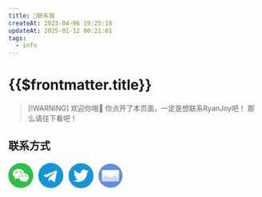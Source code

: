 ```yaml
---
title: 📱联系我
createAt: 2023-04-06 19:25:18
updateAt: 2025-01-12 00:21:01
tags:
  - info
---
```

# {{$frontmatter.title}}

> [!WARNING] 欢迎你哦👏
> 你点开了本页面，一定是想联系RyanJoy吧！
> 那么请往下看吧！

## 联系方式
<div class="tooltip-container">
<!-- HTML 按钮和提示框 -->  
  <div class="tooltip">  
    <!-- SVG 图片作为按钮内容 -->  
      <svg t="1716284448713" class="icon" viewBox="0 0 1024 1024" version="1.1" xmlns="http://www.w3.org/2000/svg" p-id="2668" width="50" height="50"><path d="M337.387283 341.82659c-17.757225 0-35.514451 11.83815-35.514451 29.595375s17.757225 29.595376 35.514451 29.595376 29.595376-11.83815 29.595376-29.595376c0-18.49711-11.83815-29.595376-29.595376-29.595375zM577.849711 513.479769c-11.83815 0-22.936416 12.578035-22.936416 23.6763 0 12.578035 11.83815 23.676301 22.936416 23.676301 17.757225 0 29.595376-11.83815 29.595376-23.676301s-11.83815-23.676301-29.595376-23.6763zM501.641618 401.017341c17.757225 0 29.595376-12.578035 29.595376-29.595376 0-17.757225-11.83815-29.595376-29.595376-29.595375s-35.514451 11.83815-35.51445 29.595375 17.757225 29.595376 35.51445 29.595376zM706.589595 513.479769c-11.83815 0-22.936416 12.578035-22.936416 23.6763 0 12.578035 11.83815 23.676301 22.936416 23.676301 17.757225 0 29.595376-11.83815 29.595376-23.676301s-11.83815-23.676301-29.595376-23.6763z" fill="#28C445" p-id="2669"></path><path d="M510.520231 2.959538C228.624277 2.959538 0 231.583815 0 513.479769s228.624277 510.520231 510.520231 510.520231 510.520231-228.624277 510.520231-510.520231-228.624277-510.520231-510.520231-510.520231zM413.595376 644.439306c-29.595376 0-53.271676-5.919075-81.387284-12.578034l-81.387283 41.433526 22.936416-71.768786c-58.450867-41.433526-93.965318-95.445087-93.965317-159.815029 0-113.202312 105.803468-201.988439 233.803468-201.98844 114.682081 0 216.046243 71.028902 236.023121 166.473989-7.398844-0.739884-14.797688-1.479769-22.196532-1.479769-110.982659 1.479769-198.289017 85.086705-198.289017 188.67052 0 17.017341 2.959538 33.294798 7.398844 49.572255-7.398844 0.739884-15.537572 1.479769-22.936416 1.479768z m346.265896 82.867052l17.757225 59.190752-63.630058-35.514451c-22.936416 5.919075-46.612717 11.83815-70.289017 11.83815-111.722543 0-199.768786-76.947977-199.768786-172.393063-0.739884-94.705202 87.306358-171.653179 198.289017-171.65318 105.803468 0 199.028902 77.687861 199.028902 172.393064 0 53.271676-34.774566 100.624277-81.387283 136.138728z" fill="#28C445" p-id="2670"></path></svg>
    <!-- 悬浮提示框 -->  
    <span class="tooltiptext">  
      <!-- 这里放置你的图片 -->  
      <img src="/about_me/wechat.jpg" alt="Tooltip Image">  
    </span>  
  </div>
  <a href="https://t.me/RyanJoy_1945815" target="_blank">
    <svg t="1716285068158" class="icon" viewBox="0 0 1024 1024" version="1.1" xmlns="http://www.w3.org/2000/svg" p-id="2598" width="50" height="50"><path d="M679.424 746.862l84.005-395.996c7.424-34.852-12.581-48.567-35.438-40.009L234.277 501.138c-33.72 13.13-33.134 32-5.706 40.558l126.282 39.424 293.156-184.576c13.714-9.143 26.295-3.986 16.018 5.157L426.898 615.973l-9.143 130.304c13.13 0 18.871-5.706 25.71-12.581l61.696-59.429 128 94.282c23.442 13.129 40.01 6.29 46.3-21.724zM1024 512c0 282.843-229.157 512-512 512S0 794.843 0 512 229.157 0 512 0s512 229.157 512 512z" fill="#1296DB" p-id="2599"></path></svg>
  </a>
  <a href="https://x.com/RyanJoy_1945815" target="_blank" style="padding-left:6.5px">
    <svg t="1716285577879" class="icon" viewBox="0 0 1024 1024" version="1.1" xmlns="http://www.w3.org/2000/svg" p-id="2585" width="57" height="57"><path d="M512 64C264.6 64 64 264.6 64 512s200.6 448 448 448 448-200.6 448-448S759.4 64 512 64z m215.3 337.7c0.3 4.7 0.3 9.6 0.3 14.4 0 146.8-111.8 315.9-316.1 315.9-63 0-121.4-18.3-170.6-49.8 9 1 17.6 1.4 26.8 1.4 52 0 99.8-17.6 137.9-47.4-48.8-1-89.8-33-103.8-77 17.1 2.5 32.5 2.5 50.1-2-50.8-10.3-88.9-55-88.9-109v-1.4c14.7 8.3 32 13.4 50.1 14.1-30.9-20.6-49.5-55.3-49.5-92.4 0-20.7 5.4-39.6 15.1-56 54.7 67.4 136.9 111.4 229 116.1C492 353.1 548.4 292 616.2 292c32 0 60.8 13.4 81.1 35 25.1-4.7 49.1-14.1 70.5-26.7-8.3 25.7-25.7 47.4-48.8 61.1 22.4-2.4 44-8.6 64-17.3-15.1 22.2-34 41.9-55.7 57.6z" fill="#1296DB" p-id="2586"></path></svg>
  </a>
  <a href="mailto:junyeren@outlook.com" target="_blank" style="padding-left:3px">  
    <svg t="1716286376303" class="icon" viewBox="0 0 1024 1024" version="1.1" xmlns="http://www.w3.org/2000/svg" p-id="5209" width="55" height="55"><path d="M512 512m-448 0a448 448 0 1 0 896 0 448 448 0 1 0-896 0Z" fill="#608BE9" p-id="5210"></path><path d="M192 302m32 0l576 0q32 0 32 32l0 356q0 32-32 32l-576 0q-32 0-32-32l0-356q0-32 32-32Z" fill="#EAEDF5" p-id="5211"></path><path d="M224 722h576c17.673 0 32-14.327 32-32v-58C660.96 493.333 554.294 424 512 424c-42.294 0-148.96 69.333-320 208v58c0 17.673 14.327 32 32 32z" fill="#CCDAF7" p-id="5212"></path><path d="M224 302h576c17.673 0 32 14.327 32 32v58C651.35 517.333 544.683 580 512 580c-32.683 0-139.35-62.667-320-188v-58c0-17.673 14.327-32 32-32z" fill="#FFFFFF" p-id="5213"></path></svg>
  </a>
</div>

<style>
  .tooltip-container {  
    /* 使用 flex 布局使子元素并排显示 */  
    display: flex;  
    align-items: center; /* 垂直居中，如果需要的话 */  
  }

  .tooltip,  
  .tooltip a {  
    /* 确保每个 tooltip 都是内联块元素或 flex 项目的一部分 */  
    display: inline-flex; /* 或使用 flex: 1 0 auto; 如果在 .tooltip-container 中使用 flex 布局 */  
    align-items: center; /* 垂直居中 SVG */  
    justify-content: center; /* 水平居中 SVG（如果需要）*/  
    margin-right: 10px; /* 如果需要，添加间隔 */  
    cursor: pointer; /* 提示用户这是一个可点击的元素 */  
  }  
    
  .tooltip:last-child,  
  .tooltip a:last-child {  
    /* 移除最后一个 tooltip 的右边距 */  
    margin-right: 0;  
  }  

  /* CSS 样式定义 */  
  .tooltip {  
    position: relative;  
    display: inline-block;  
    cursor: pointer; /* 提示用户这是一个可点击的元素 */  
  }  
  
  .tooltip .tooltiptext {  
    visibility: hidden;  
    width: 250px;  
    background-color: #fff;  
    color: #fff;  
    text-align: center;  
    border-radius: 6px;  
    padding: 5px 0;  
    position: absolute;  
    z-index: 1;  
    bottom: 100%; /* 在元素底部显示提示框 */  
    left: 50%;  
    margin-left: -60px; /* 使提示框在按钮中心显示 */  
    opacity: 0;  
    transition: opacity 0.3s;  
  }  
  
  .tooltip .tooltiptext img {  
    width: 100%; /* 使图片宽度与提示框宽度一致 */  
    height: auto; /* 自动调整图片高度以保持原始比例 */  
  }  
  
  .tooltip:hover .tooltiptext {  
    visibility: visible;  
    opacity: 1;  
  }  
</style>